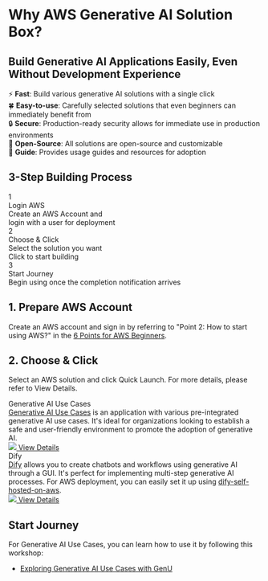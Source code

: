 # Why AWS Generative AI Solution Box?

## Build Generative AI Applications Easily, Even Without Development Experience

:zap: **Fast**: Build various generative AI solutions with a single click  
:four_leaf_clover: **Easy-to-use**: Carefully selected solutions that even beginners can immediately benefit from  
:lock: **Secure**: Production-ready security allows for immediate use in production environments  
:hammer: **Open-Source**: All solutions are open-source and customizable  
:book: **Guide**: Provides usage guides and resources for adoption  

## 3-Step Building Process

<div class="steps-container">
  <div class="step-card">
    <div class="step-number">1</div>
    <div class="step-title">Login AWS</div>
    <div class="step-description">Create an AWS Account and<br/>login with a user for deployment</div>
  </div>
  <div class="step-card">
    <div class="step-number">2</div>
    <div class="step-title">Choose & Click</div>
    <div class="step-description">Select the solution you want<br/>Click to start building</div>
  </div>
  <div class="step-card">
    <div class="step-number">3</div>
    <div class="step-title">Start Journey</div>
    <div class="step-description">Begin using once the completion notification arrives</div>
  </div>
</div>

## 1. Prepare AWS Account

Create an AWS account and sign in by referring to "Point 2: How to start using AWS?" in the [6 Points for AWS Beginners](https://aws.amazon.com/getting-started/fundamentals-core-concepts/).

## 2. Choose & Click

Select an AWS solution and click Quick Launch. For more details, please refer to View Details.

<div class="solution-card">
  <div class="solution-card__image">
    <!-- <img src="/assets/images/generative-ai-use-cases.png" alt="Generative AI Use Cases Screenshot"> -->
  </div>
  <div class="solution-card__content">
    <div class="solution-card__title">Generative AI Use Cases</div>
    <div class="solution-card__description">
      <a href="https://github.com/aws-samples/generative-ai-use-cases-jp" target="_blank">Generative AI Use Cases</a> is an application with various pre-integrated generative AI use cases. It's ideal for organizations looking to establish a safe and user-friendly environment to promote the adoption of generative AI.
    </div>
    <div class="solution-card__actions">
      <a href="https://us-east-1.console.aws.amazon.com/cloudformation/home#/stacks/create/review?stackName=GenUDeploymentProcess&templateURL=https://aws-ml-jp.s3.ap-northeast-1.amazonaws.com/asset-deployments/GenUDeploymentProcess.yaml" class="deployment-button" target="_blank">
        <img src="https://s3.amazonaws.com/cloudformation-examples/cloudformation-launch-stack.png"/>
      </a>
      <a href="solutions/generative-ai-use-cases/" class="detail-button">
        <i class="fa-solid fa-file-lines"></i>
        View Details
      </a>
    </div>
  </div>
</div>

<div class="solution-card">
  <div class="solution-card__image">
    <!-- <img src="/assets/images/dify.png" alt="Dify Screenshot"> -->
  </div>
  <div class="solution-card__content">
    <div class="solution-card__title">Dify</div>
    <div class="solution-card__description">
      <a href="https://dify.ai" target="_blank">Dify</a> allows you to create chatbots and workflows using generative AI through a GUI. It's perfect for implementing multi-step generative AI processes. For AWS deployment, you can easily set it up using <a href="https://github.com/aws-samples/" target="_blank">dify-self-hosted-on-aws</a>.
    </div>
    <div class="solution-card__actions">
      <a href="https://us-east-1.console.aws.amazon.com/cloudformation/home#/stacks/create/review?stackName=DifyDeploymentProcess&templateURL=https://aws-ml-jp.s3.ap-northeast-1.amazonaws.com/asset-deployments/DifyDeploymentProcess.yaml" class="deployment-button" target="_blank">
        <img src="https://s3.amazonaws.com/cloudformation-examples/cloudformation-launch-stack.png"/>
      </a>
      <a href="solutions/dify/" class="detail-button">
        <i class="fa-solid fa-file-lines"></i>
        View Details
      </a>
    </div>
  </div>
</div>

## Start Journey

For Generative AI Use Cases, you can learn how to use it by following this workshop:

* [Exploring Generative AI Use Cases with GenU](https://catalog.us-east-1.prod.workshops.aws/workshops/58088ef5-d47c-441d-ae65-e44ff1d6a92b/en-US)
